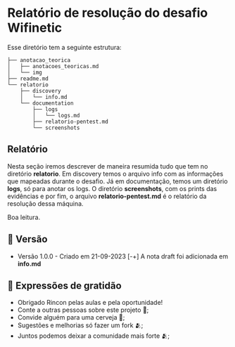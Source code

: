 # Relatório de resolução do desafio Wifinetic

Esse diretório tem a seguinte estrutura:

```shell
├── anotacao_teorica
│   ├── anotacoes_teoricas.md
│   └── img
├── readme.md
└── relatorio
    ├── discovery
    │   └── info.md
    └── documentation
        ├── logs
        │   └── logs.md
        ├── relatorio-pentest.md
        └── screenshots
```

## Relatório

Nesta seção iremos descrever de maneira resumida tudo que tem no diretório **relatorio**.
Em discovery temos o arquivo info com as informações que mapeadas durante o desafio. Já em documentação, temos um diretório **logs**, só para anotar os logs. O diretório **screenshots**, com os prints das evidências e por fim, o arquivo **relatorio-pentest.md** é o relatório da resolução dessa máquina.

Boa leitura.

## 📌 Versão

- Versão 1.0.0 - Criado em 21-09-2023
[-+] A nota draft foi adicionada em **info.md**

## 🎁 Expressões de gratidão

- Obrigado Rincon pelas aulas e pela oportunidade!
- Conte a outras pessoas sobre este projeto 📢;
- Convide alguém para uma cerveja 🍺;
- Sugestões e melhorias só fazer um fork 🫂;
- Juntos podemos deixar a comunidade mais forte 🫂;
